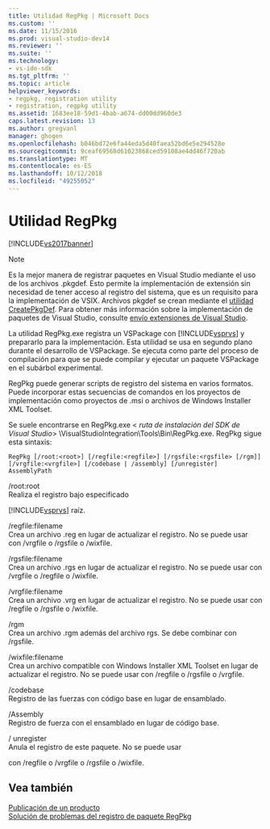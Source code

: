 ```yaml
---
title: Utilidad RegPkg | Microsoft Docs
ms.custom: ''
ms.date: 11/15/2016
ms.prod: visual-studio-dev14
ms.reviewer: ''
ms.suite: ''
ms.technology:
- vs-ide-sdk
ms.tgt_pltfrm: ''
ms.topic: article
helpviewer_keywords:
- regpkg, registration utility
- registration, regpkg utility
ms.assetid: 1683ee18-59d1-4bab-a674-dd00dd960de3
caps.latest.revision: 13
ms.author: gregvanl
manager: ghogen
ms.openlocfilehash: b046bd72e6fa44eda5d40faea52bd6e5e294528e
ms.sourcegitcommit: 9ceaf69568d61023868ced59108ae4dd46f720ab
ms.translationtype: MT
ms.contentlocale: es-ES
ms.lasthandoff: 10/12/2018
ms.locfileid: "49255052"
---
```

# <a name="regpkg-utility"></a>Utilidad RegPkg
[!INCLUDE[vs2017banner](../../includes/vs2017banner.md)]

> [!NOTE]
>  Es la mejor manera de registrar paquetes en Visual Studio mediante el uso de los archivos .pkgdef. Esto permite la implementación de extensión sin necesidad de tener acceso al registro del sistema, que es un requisito para la implementación de VSIX. Archivos pkgdef se crean mediante el [utilidad CreatePkgDef](../../extensibility/internals/createpkgdef-utility.md). Para obtener más información sobre la implementación de paquetes de Visual Studio, consulte [envío extensiones de Visual Studio](../../extensibility/shipping-visual-studio-extensions.md).  
  
 La utilidad RegPkg.exe registra un VSPackage con [!INCLUDE[vsprvs](../../includes/vsprvs-md.md)] y prepararlo para la implementación. Esta utilidad se usa en segundo plano durante el desarrollo de VSPackage. Se ejecuta como parte del proceso de compilación para que se puede compilar y ejecutar un paquete VSPackage en el subárbol experimental.  
  
 RegPkg puede generar scripts de registro del sistema en varios formatos. Puede incorporar estas secuencias de comandos en los proyectos de implementación como proyectos de .msi o archivos de Windows Installer XML Toolset.  
  
 Se suele encontrarse en RegPkg.exe \< *ruta de instalación del SDK de Visual Studio*> \VisualStudioIntegration\Tools\Bin\RegPkg.exe. RegPkg sigue esta sintaxis:  
  
```  
RegPkg [/root:<root>] [/regfile:<regfile>] [/rgsfile:<rgsfile> [/rgm]] [/vrgfile:<vrgfile>] [/codebase | /assembly] [/unregister] AssemblyPath  
```  
  
 /root:root  
 Realiza el registro bajo especificado  
  
 [!INCLUDE[vsprvs](../../includes/vsprvs-md.md)] raíz.  
  
 /regfile:filename  
 Crea un archivo .reg en lugar de actualizar el registro.  No se puede usar con /vrgfile o /rgsfile o /wixfile.  
  
 /rgsfile:filename  
 Crea un archivo .rgs en lugar de actualizar el registro.  No se puede usar con /vrgfile o /regfile o /wixfile.  
  
 /vrgfile:filename  
 Crea un archivo .vrg en lugar de actualizar el registro.  No se puede usar con /regfile o /rgsfile o /wixfile.  
  
 /rgm  
 Crea un archivo .rgm además del archivo rgs.  Se debe combinar con /rgsfile.  
  
 /wixfile:filename  
 Crea un archivo compatible con Windows Installer XML Toolset en lugar de actualizar el registro.  No se puede usar con /regfile o /rgsfile o /vrgfile.  
  
 /codebase  
 Registro de las fuerzas con código base en lugar de ensamblado.  
  
 /Assembly  
 Registro de fuerza con el ensamblado en lugar de código base.  
  
 / unregister  
 Anula el registro de este paquete.  No se puede usar  
  
 con /regfile o /vrgfile o /rgsfile o /wixfile.  
  
## <a name="see-also"></a>Vea también  
 [Publicación de un producto](../../misc/releasing-a-visual-studio-integration-product.md)   
 [Solución de problemas del registro de paquete RegPkg](../../extensibility/internals/troubleshooting-regpkg-package-registration.md)

